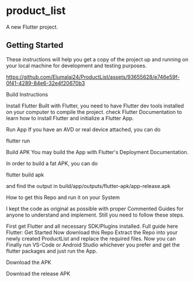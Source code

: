 # product_list

A new Flutter project.

## Getting Started

These instructions will help you get a copy of the project up and running on your local machine for development and testing purposes.

https://github.com/Elumalai24/ProductList/assets/93655628/e746e59f-0f41-4289-84e6-32e4f20670b3

Build Instructions

Install Flutter
Built with Flutter, you need to have Flutter dev tools installed on your computer to compile the project. check Flutter Documentation to learn how to install Flutter and initialize a Flutter App.

Run App
If you have an AVD or real device attached, you can do

flutter run

Build APK
You may build the App with Flutter's Deployment Documentation.

In order to build a fat APK, you can do

flutter build apk

and find the output in build/app/outputs/flutter-apk/app-release.apk

How to get this Repo and run it on your System

I kept the code as original as possible with proper Commented Guides for anyone to understand and implement. Still you need to follow these steps.

First get Flutter and all necessary SDK/Plugins installed. Full guide here Flutter: Get Started
Now download this Repo
Extract the Repo into your newly created ProductList and replace the required files.
Now you can Finally run VS-Code or Android Studio whichever you prefer and get the flutter packages and just run the App.

Download the APK

Download the release APK
